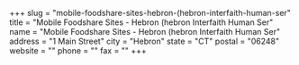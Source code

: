 +++
slug = "mobile-foodshare-sites-hebron-(hebron-interfaith-human-ser"
title = "Mobile Foodshare Sites - Hebron (hebron Interfaith Human Ser"
name = "Mobile Foodshare Sites - Hebron (hebron Interfaith Human Ser"
address = "1 Main Street"
city = "Hebron"
state = "CT"
postal = "06248"
website = ""
phone = ""
fax = ""
+++
